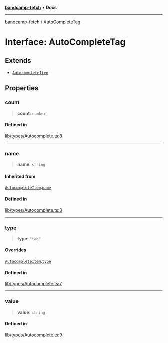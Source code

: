 [**bandcamp-fetch**](../README.md) • **Docs**

***

[bandcamp-fetch](../README.md) / AutoCompleteTag

# Interface: AutoCompleteTag

## Extends

- [`AutocompleteItem`](AutocompleteItem.md)

## Properties

### count

> **count**: `number`

#### Defined in

[lib/types/Autocomplete.ts:8](https://github.com/patrickkfkan/bandcamp-fetch/blob/be622bf87b8ac66e98b356306b6a650b7972970c/src/lib/types/Autocomplete.ts#L8)

***

### name

> **name**: `string`

#### Inherited from

[`AutocompleteItem`](AutocompleteItem.md).[`name`](AutocompleteItem.md#name)

#### Defined in

[lib/types/Autocomplete.ts:3](https://github.com/patrickkfkan/bandcamp-fetch/blob/be622bf87b8ac66e98b356306b6a650b7972970c/src/lib/types/Autocomplete.ts#L3)

***

### type

> **type**: `"tag"`

#### Overrides

[`AutocompleteItem`](AutocompleteItem.md).[`type`](AutocompleteItem.md#type)

#### Defined in

[lib/types/Autocomplete.ts:7](https://github.com/patrickkfkan/bandcamp-fetch/blob/be622bf87b8ac66e98b356306b6a650b7972970c/src/lib/types/Autocomplete.ts#L7)

***

### value

> **value**: `string`

#### Defined in

[lib/types/Autocomplete.ts:9](https://github.com/patrickkfkan/bandcamp-fetch/blob/be622bf87b8ac66e98b356306b6a650b7972970c/src/lib/types/Autocomplete.ts#L9)
